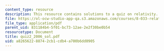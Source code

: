 ```yaml
---
content_type: resource
description: This resource contains solutions to a quiz on relativity.
file: https://ol-ocw-studio-app-qa.s3.amazonaws.com/courses/8-033-relativity-fall-2006/a826562288742cb1cdb4a700b6dd0905_quiz2_2006_sol.pdf
file_type: application/pdf
parent_uid: 831184b4-5f01-bc73-12ae-2e2f30be0b54
resourcetype: Document
title: quiz2_2006_sol.pdf
uid: a8265622-8874-2cb1-cdb4-a700b6dd0905
---
```


